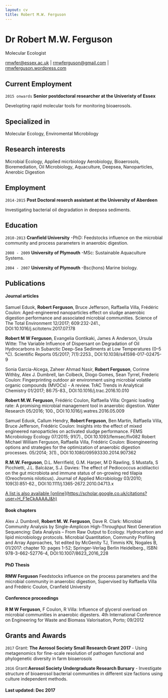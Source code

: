 ```yaml
---
layout: cv
title: Robert M.W. Ferguson
---
```

# Dr Robert M.W. Ferguson
Molecular Ecologist

<div id="webaddress">
<a href="rmwfer@essex.ac.uk">rmwfer@essex.ac.uk</a>
| <a href="rmwferguson@gmail.com">rmwferguson@gmail.com</a>
  | <a href="https://rmwferguson.wordpress.com/">rmwferguson.wordpress.com</a>
</div>

## Current Employment
`2015 onwards`
__Senior postdoctoral researcher at the Univeristy of Essex__

Developting rapid molecular tools for monitoring bioaerosols. 
## Specialized in

Molecular Ecology, Enviromental Microbilogy
## Research interests
Microbial Ecology, Applied micrbiology Aerobiology, Bioaerosols, Bioremediation, Oil Microbiology, Aquaculture, Deepsea, Nanoparticles, Anerobic Digestion
## Employment
`2014-2015`
__Post Doctoral reserch assistant at the University of Aberdeen__

Investigating bacterial oil degradation in deepsea sediments.

## Education 
`2010-2013`
__Cranfield University__
-PhD: Feedstocks influence on the microbial community and process parameters in anaerobic digestion.

`2008 - 2009`
__University of Plymouth__
-MSc: Sustainable Aquaculture Systems.

`2004 - 2007`
__University of Plymouth__
-Bsc(hons) Marine biology.

## Publications

#### Journal articles

Samuel Eduok, __Robert Ferguson__, Bruce Jefferson, Raffaella Villa, Frédéric Coulon: Aged-engineered nanoparticles effect on sludge anaerobic digestion performance and associated microbial communities. Science of The Total Environment 12/2017; 609:232-241., DOI:10.1016/j.scitotenv.2017.07.178

__Robert M W Ferguson__, Evangelia Gontikaki, James A Anderson, Ursula Witte: The Variable Influence of Dispersant on Degradation of Oil Hydrocarbons in Subarctic Deep-Sea Sediments at Low Temperatures (0–5 °C). Scientific Reports 05/2017; 7(1):2253., DOI:10.1038/s41598-017-02475-9

Sonia Garcia-Alcega, Zaheer Ahmad Nasir, __Robert Ferguson__, Corinne Withby, Alex J. Dumbrell, Ian Colbeck, Diogo Gomes, Sean Tyrrel, Frederic Coulon: Fingerprinting outdoor air environment using microbial volatile organic compounds (MVOCs) - A review. TrAC Trends in Analytical Chemistry 01/2017; 86:75-83., DOI:10.1016/j.trac.2016.10.010

__Robert M.W. Ferguson__, Frédéric Coulon, Raffaella Villa: Organic loading rate: A promising microbial management tool in anaerobic digestion. Water Research 05/2016; 100., DOI:10.1016/j.watres.2016.05.009

Samuel Eduok, Callum Hendry, __Robert Ferguson__, Ben Martin, Raffaella Villa, Bruce Jefferson, Frédéric Coulon: Insights into the effect of mixed engineered nanoparticles on activated sludge performance. FEMS Microbiology Ecology 07/2015; 91(7)., DOI:10.1093/femsec/fiv082
Robert Michael William Ferguson, Raffaella Villa, Frédéric Coulon: Bioengineering options and strategies for the optimization of anaerobic digestion processes. 05/2014; 3(1)., DOI:10.1080/09593330.2014.907362

__R.M.W. Ferguson__, D.L. Merrifield, G.M. Harper, M D Rawling, S Mustafa, S Picchietti, J.L. Balcázar, S.J. Davies: The effect of Pediococcus acidilactici on the gut microbiota and immune status of on-growing red tilapia (Oreochromis niloticus). Journal of Applied Microbiology 03/2010; 109(3):851-62., DOI:10.1111/j.1365-2672.2010.04713.x

<div id="webaddress">
<a href="https://scholar.google.co.uk/citations?user=H_F1eCkAAAAJ&hl=en">A list is also available [online](https://scholar.google.co.uk/citations?user=H_F1eCkAAAAJ&h)</a>
</div>

#### Book chapters

Alex J. Dumbrell, __Robert M. W. Ferguson__, Dave R. Clark: Microbial Community Analysis by Single-Amplicon High-Throughput Next Generation Sequencing: Data Analysis – From Raw Output to Ecology. Hydrocarbon and lipid microbiology protocols. Microbial Quantitation, Community Profiling and Array Approaches, 1st edited by McGenity TJ, Timmis KN, Nogales B, 01/2017: chapter 10: pages 1-52; Springer-Verlag Berlin Heidelberg., ISBN: 978-3-662-52776-4, DOI:10.1007/8623_2016_228

#### PhD Thesis

__RMW Ferguson__ Feedstocks influence on the process parameters and the microbial community in anaerobic digestion, Supervised by Raffaella Villa and Frédéric Coulon,  Cranfield University  

#### Conference proceedings

__R M W Ferguson__, F Coulon, R Villa: Influence of glycerol overload on microbial communities in anaerobic digesters. 4th International Conference on Engineering for Waste and Biomass Valorisation, Porto; 09/2012

## Grants and Awards

`2017`
Grant: __The Aerosol Society Small Research Grant 2017__ - Using metagenomics for fine-scale resolution of pathogen functional and phylogenetic diversity in farm bioaerosols

`2016`
Grant:__Aerosol Society Undergraduate Research Bursary__ - Investigate structure of bioaerosol bacterial communities in different size factions using culture independent methods.





#### Last updated: Dec 2017 


